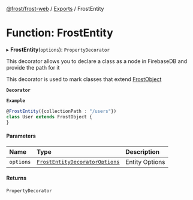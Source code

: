 [@frost/frost-web](../modules.md) / [Exports](../modules.md) / FrostEntity

# Function: FrostEntity

▸ **FrostEntity**(`options`): `PropertyDecorator`

This decorator allows you to declare a class as a node in FirebaseDB and provide the path for it 

This decorator is used to mark classes that extend [FrostObject](../classes/FrostObject.md)

**`Decorator`**

**`Example`**

```ts
@FrostEntity({collectionPath : "/users"})
class User extends FrostObject {
}
```

#### Parameters

| Name | Type | Description |
| :------ | :------ | :------ |
| `options` | [`FrostEntityDecoratorOptions`](../types/FrostEntityDecoratorOptions.md) | Entity Options |

#### Returns

`PropertyDecorator`
